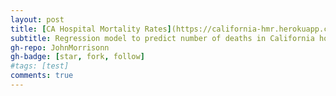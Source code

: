 ```yaml
---
layout: post
title: [CA Hospital Mortality Rates](https://california-hmr.herokuapp.com/)
subtitle: Regression model to predict number of deaths in California hospitals by Condition
gh-repo: JohnMorrisonn
gh-badge: [star, fork, follow]
#tags: [test]
comments: true
---
```


